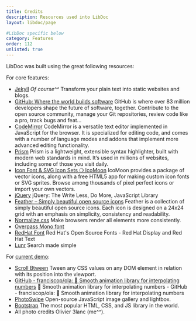 ```yaml
---
title: Credits
description: Resources used into LibDoc
layout: libdoc/page

#LibDoc specific below
category: Features
order: 112
unlisted: true
---
```


LibDoc was built using the great following resources:

For core features:

- [Jekyll](https://jekyllrb.com/) _Of course^^_ Transform your plain text into static websites and blogs.
- [GitHub: Where the world builds software](https://github.com) GitHub is where over 83 million developers shape the future of software, together. Contribute to the open source community, manage your Git repositories, review code like a pro, track bugs and feat...
- [CodeMirror](https://codemirror.net/) CodeMirror is a versatile text editor implemented in JavaScript for the browser. It is specialized for editing code, and comes with a number of language modes and addons that implement more advanced editing functionality.
- [Prism](https://prismjs.com/) Prism is a lightweight, extensible syntax highlighter, built with modern web standards in mind. It’s used in millions of websites, including some of those you visit daily.
- [Icon Font & SVG Icon Sets ❍ IcoMoon](https://icomoon.io/) IcoMoon provides a package of vector icons, along with a free HTML5 app for making custom icon fonts or SVG sprites. Browse among thousands of pixel perfect icons or import your own vectors.
- [jQuery](https://jquery.com/) jQuery: The Write Less, Do More, JavaScript Library
- [Feather – Simply beautiful open source icons](https://feathericons.com/) Feather is a collection of simply beautiful open source icons. Each icon is designed on a 24x24 grid with an emphasis on simplicity, consistency and readability.
- [Normalize.css](https://necolas.github.io/normalize.css/) Make browsers render all elements more consistently.
- [Overpass Mono font](https://fonts.google.com/specimen/Overpass+Mono)
- [RedHat Font](https://github.com/RedHatOfficial/RedHatFont) Red Hat's Open Source Fonts - Red Hat Display and Red Hat Text
- [Lunr](https://lunrjs.com/) Search made simple

For [current demo](https://olivier3lanc.github.io/Jekyll-LibDoc/):

- [Scroll Btween](https://olivier3lanc.github.io/Scroll-Btween/) Tween any CSS values on any DOM element in relation with its position into the viewport.
- [GitHub - franciscop/ola: 🌊 Smooth animation library for interpolating numbers](https://github.com/franciscop/ola) 🌊 Smooth animation library for interpolating numbers - GitHub - franciscop/ola: 🌊 Smooth animation library for interpolating numbers
- [PhotoSwipe](https://photoswipe.com/) Open-source JavaScript image gallery and lightbox.
- [Bootstrap](https://getbootstrap.com/) The most popular HTML, CSS, and JS library in the world.
- All photo credits Olivier 3lanc (me^^).
